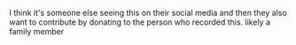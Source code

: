 I think it's someone else seeing this on their social media and then they also want to contribute by donating to the person who recorded this. likely a family member
